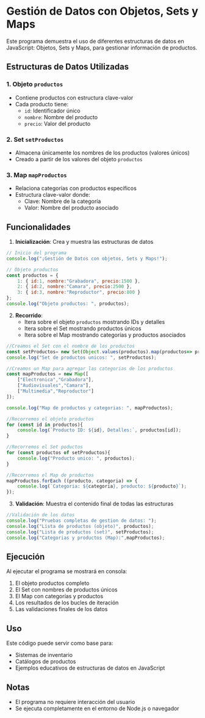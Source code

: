# Gestión de Datos con Objetos, Sets y Maps

Este programa demuestra el uso de diferentes estructuras de datos en JavaScript: Objetos, Sets y Maps, para gestionar información de productos.

## Estructuras de Datos Utilizadas

### 1. Objeto `productos`
- Contiene productos con estructura clave-valor
- Cada producto tiene:
  - `id`: Identificador único
  - `nombre`: Nombre del producto
  - `precio`: Valor del producto

### 2. Set `setProductos`
- Almacena únicamente los nombres de los productos (valores únicos)
- Creado a partir de los valores del objeto `productos`

### 3. Map `mapProductos`
- Relaciona categorías con productos específicos
- Estructura clave-valor donde:
  - Clave: Nombre de la categoría
  - Valor: Nombre del producto asociado

## Funcionalidades

1. **Inicialización**: Crea y muestra las estructuras de datos

```javascript
// Inicio del programa
console.log("¡Gestión de Datos con objetos, Sets y Maps!");

// Objeto productos
const productos = {
    1: { id:1, nombre:"Grabadora", precio:1500 },
    2: { id:2, nombre:"Camara", precio:2500 },
    3: { id:3, nombre:"Reproductor", precio:800 }
};
console.log("Objeto productos: ", productos);
```

2. **Recorrido**:
   - Itera sobre el objeto `productos` mostrando IDs y detalles
   - Itera sobre el Set mostrando productos únicos
   - Itera sobre el Map mostrando categorías y productos asociados
``` javascript
//Creamos el Set con el nombre de los productos
const setProductos= new Set(Object.values(productos).map(productos=> productos.nombre));
console.log("Set de productos unicos: ", setProductos);

//Creamos un Map para agregar las categorias de los productos
const mapProductos = new Map([
    ["Electronica","Grabadora"],
    ["Audiovisuales","Camara"],
    ["Multimedia","Reproductor"]
]);

console.log("Map de productos y categorias: ", mapProductos);

//Recorremos el objeto productos
for (const id in productos){
    console.log(`Producto ID: ${id}, Detalles:`, productos[id]);
}

//Recorremos el Set poductos
for (const productos of setProductos){
    console.log("Producto unico: ", productos);
}

//Recorremos el Map de productos
mapProductos.forEach ((producto, categoria) => {
    console.log(`Categoria: ${categoria}, producto: ${producto}`);  
});

```

3. **Validación**: Muestra el contenido final de todas las estructuras
```javascript
//Validación de los datos 
console.log("Pruebas completas de gestion de datos: ");
console.log("Lista de productos (objeto)", productos);
console.log("Lista de productos (set)", setProductos);
console.log("Categorias y productos (Map):",mapProductos);
```


## Ejecución

Al ejecutar el programa se mostrará en consola:
1. El objeto productos completo
2. El Set con nombres de productos únicos
3. El Map con categorías y productos
4. Los resultados de los bucles de iteración
5. Las validaciones finales de los datos

## Uso

Este código puede servir como base para:
- Sistemas de inventario
- Catálogos de productos
- Ejemplos educativos de estructuras de datos en JavaScript

## Notas

- El programa no requiere interacción del usuario
- Se ejecuta completamente en el entorno de Node.js o navegador


